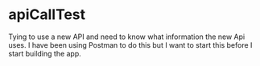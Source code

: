 # apiCallTest

Tying to use a new API and need to know what information the new Api uses.
I have been using Postman to do this but I want to start this before I start building the app.
